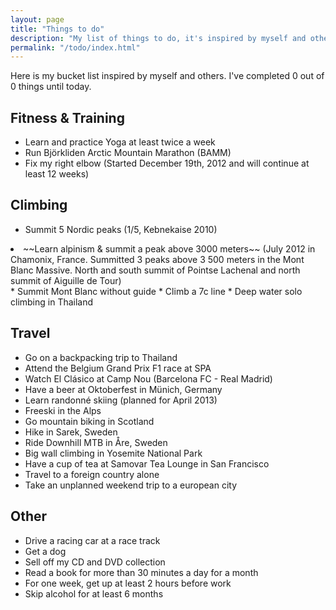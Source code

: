 ```yaml
---
layout: page
title: "Things to do"
description: "My list of things to do, it's inspired by myself and others. "
permalink: "/todo/index.html"
---
```


Here is my bucket list inspired by myself and others. I've completed <span class="bucket-items-completed">0</span> out of <span class="bucket-items-total">0</span> things until today.

## Fitness & Training

* Learn and practice Yoga at least twice a week
* Run Björkliden Arctic Mountain Marathon (BAMM)
* Fix my right elbow (Started December 19th, 2012 and will continue at least 12 weeks)

## Climbing

* Summit 5 Nordic peaks (1/5, Kebnekaise 2010)
<li class="complete"> ~~Learn alpinism & summit a peak above 3000 meters~~ (July 2012 in Chamonix, France. Summitted 3 peaks above 3 500 meters in the Mont Blanc Massive. North and south summit of Pointse Lachenal and north summit of Aiguille de Tour)</li>
* Summit Mont Blanc without guide
* Climb a 7c line
* Deep water solo climbing in Thailand

## Travel

* Go on a backpacking trip to Thailand
* Attend the Belgium Grand Prix F1 race at SPA
* Watch El Clásico at Camp Nou (Barcelona FC - Real Madrid)
* Have a beer at Oktoberfest in Münich, Germany
* Learn randonné skiing (planned for April 2013)
* Freeski in the Alps
* Go mountain biking in Scotland
* Hike in Sarek, Sweden
* Ride Downhill MTB in Åre, Sweden
* Big wall climbing in Yosemite National Park
* Have a cup of tea at Samovar Tea Lounge in San Francisco
* Travel to a foreign country alone
* Take an unplanned weekend trip to a european city

## Other

* Drive a racing car at a race track
* Get a dog
* Sell off my CD and DVD collection
* Read a book for more than 30 minutes a day for a month
* For one week, get up at least 2 hours before work
* Skip alcohol for at least 6 months